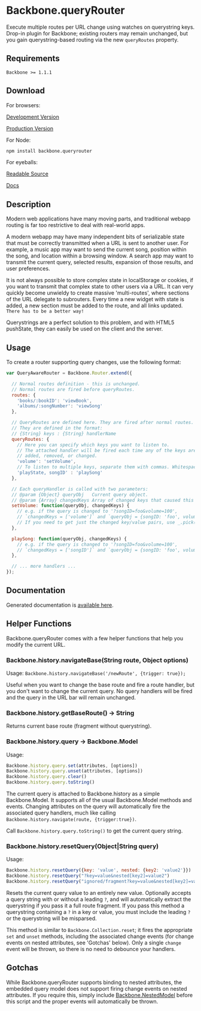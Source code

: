 Backbone.queryRouter
====================

Execute multiple routes per URL change using watches on querystring keys. Drop-in plugin for Backbone;
existing routers may remain unchanged, but you gain querystring-based routing via the new 
`queryRoutes` property.

Requirements
------------

`Backbone >= 1.1.1`

Download
--------

For browsers:

[Development Version](dist/backbone.queryRouter.browser.js) 

[Production Version](dist/backbone.queryRouter.browser.min.js)

For Node:

```bash
npm install backbone.queryrouter
```

For eyeballs:

[Readable Source](src/backbone.queryRouter.js)

[Docs](http://strml.github.io/backbone.queryRouter/src/backbone.queryRouter.js.html)

Description
-----------

Modern web applications have many moving parts, and traditional webapp routing is far too restrictive
to deal with real-world apps.

A modern webapp may have many independent bits of serializable state that must be correctly transmitted
when a URL is sent to another user. For example, a music app may want to send the current song, position within
the song, and location within a browsing window. A search app may want to transmit the current query,
selected results, expansion of those results, and user preferences.

It is not always possible to store complex state in localStorage or cookies, if you want to transmit that
complex state to other users via a URL. It can very quickly become unwieldy to create massive 'multi-routes',
where sections of the URL delegate to subrouters. Every time a new widget with state is added, a new 
section must be added to the route, and all links updated. `There has to be a better way!`

Querystrings are a perfect solution to this problem, and with HTML5 pushState, they can easily be used
on the client and the server.

Usage
-----

To create a router supporting query changes, use the following format:

```javascript
var QueryAwareRouter = Backbone.Router.extend({

  // Normal routes definition - this is unchanged.
  // Normal routes are fired before queryRoutes.
  routes: {
    'books/:bookID': 'viewBook',
    'albums/:songNumber': 'viewSong'
  },

  // QueryRoutes are defined here. They are fired after normal routes.
  // They are defined in the format:
  // {String} keys : {String} handlerName
  queryRoutes: {
    // Here you can specify which keys you want to listen to.
    // The attached handler will be fired each time any of the keys are 
    // added, removed, or changed.
    'volume': 'setVolume',
    // To listen to multiple keys, separate them with commas. Whitespace is ignored.
    'playState, songID' : 'playSong'
  },

  // Each queryHandler is called with two parameters:
  // @param {Object} queryObj   Current query object.
  // @param {Array} changedKeys Array of changed keys that caused this handler to fire.
  setVolume: function(queryObj, changedKeys) {
    // e.g. if the query is changed to '?songID=foo&volume=100', 
    // `changedKeys = ['volume']` and `queryObj = {songID: 'foo', volume: '100'}`
    // If you need to get just the changed key/value pairs, use _.pick(queryObj, changedKeys)
  },

  playSong: function(queryObj, changedKeys) {
    // e.g. if the query is changed to '?songID=foo&volume=100', 
    // `changedKeys = ['songID']` and `queryObj = {songID: 'foo', volume: '100'}`
  },

  // ... more handlers ...
});

```

Documentation
-------------

Generated documentation is [available here](http://strml.github.io/backbone.queryRouter/src/backbone.queryRouter.js.html).

Helper Functions
----------------

Backbone.queryRouter comes with a few helper functions that help you modify the current URL.

### Backbone.history.navigateBase(String route, Object options)

Usage: `Backbone.history.navigateBase('/newRoute', {trigger: true});`

Useful when you want to change the base route and fire a route handler, but you don't want
to change the current query. No query handlers will be fired and the query in the URL bar
will remain unchanged.

### Backbone.history.getBaseRoute() -> String

Returns current base route (fragment without querystring).

### Backbone.history.query -> Backbone.Model

Usage:

```javascript
Backbone.history.query.set(attributes, [options])
Backbone.history.query.unset(attributes, [options])
Backbone.history.query.clear()
Backbone.history.query.toString()
```

The current query is attached to Backbone.history as a simple Backbone.Model. It supports
all of the usual Backbone.Model methods and events. Changing attributes on the query
will automatically fire the associated query handlers, much like calling 
`Backbone.history.navigate(route, {trigger:true})`.

Call `Backbone.history.query.toString()` to get the current query string.

### Backbone.history.resetQuery(Object|String query)

Usage: 

```javascript
Backbone.history.resetQuery({key: 'value', nested: {key2: 'value2'}})
Backbone.history.resetQuery("?key=value&nested[key2]=value2")
Backbone.history.resetQuery("ignored/fragment?key=value&nested[key2]=value2")
```

Resets the current query value to an entirely new value. Optionally accepts a query string with or
without a leading `?`, and will automatically extract the querystring if you pass it a full
route fragment. If you pass this method a querystring containing a `?` in a key or value, 
you must include the leading `?` or the querystring will be misparsed.

This method is similar to `Backbone.Collection.reset`; it fires the appropriate `set` and
`unset` methods, including the associated change events (for change events on nested attributes,
see 'Gotchas' below). Only a single `change` event will be thrown, so there is no need to 
debounce your handlers.

Gotchas
-------

While Backbone.queryRouter supports binding to nested attributes, the embedded query model
does not support firing change events on nested attributes. If you require this, simply
include [Backbone.NestedModel](https://github.com/afeld/backbone-nested) before this
script and the proper events will automatically be thrown.
